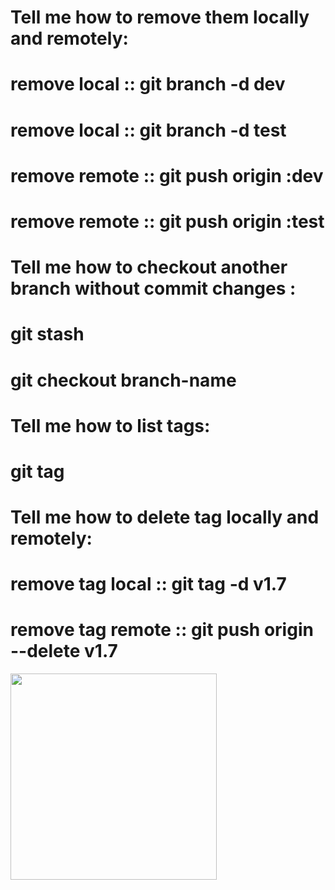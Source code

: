 # Tell me how to remove them locally and remotely:
# remove local ::   git branch -d dev
# remove local ::    git branch -d test
# remove remote ::   git push origin :dev
# remove remote ::   git push origin :test

# Tell me how to checkout another branch without commit changes :
# git stash
# git checkout branch-name

# Tell me how to list tags:
# git tag 

# Tell me how to delete tag locally and remotely:
# remove tag local ::   git tag -d v1.7
# remove tag remote ::   git push origin --delete v1.7

<p >
  <img src="https://the-stock-products.s3.us-east-2.amazonaws.com/images/watermarkb05a2b19eea925e81d130fadf76c902d.jpg" width="330">
</p>